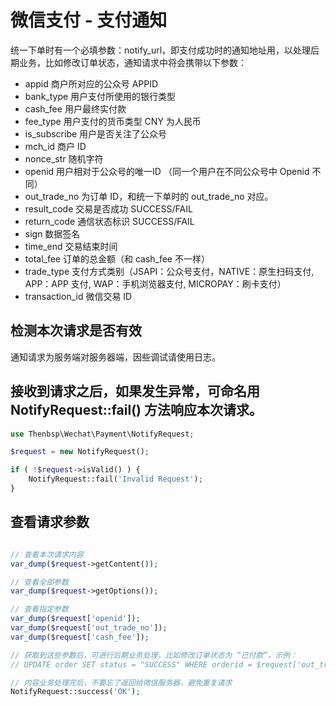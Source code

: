 # 微信支付 - 支付通知

统一下单时有一个必填参数：notify_url，即支付成功时的通知地址用，以处理后期业务，比如修改订单状态，通知请求中将会携带以下参数：

- appid         商户所对应的公众号 APPID
- bank_type     用户支付所使用的银行类型
- cash_fee      用户最终实付款
- fee_type      用户支付的货币类型 CNY 为人民币
- is_subscribe  用户是否关注了公众号
- mch_id        商户 ID
- nonce_str     随机字符
- openid        用户相对于公众号的唯一ID （同一个用户在不同公众号中 Openid 不同）
- out_trade_no  为订单 ID，和统一下单时的 out_trade_no 对应。
- result_code   交易是否成功 SUCCESS/FAIL
- return_code   通信状态标识 SUCCESS/FAIL
- sign          数据签名
- time_end      交易结束时间
- total_fee     订单的总金额（和 cash_fee 不一样）
- trade_type    支付方式类别（JSAPI：公众号支付，NATIVE：原生扫码支付, APP：APP 支付, WAP：手机浏览器支付, MICROPAY：刷卡支付）
- transaction_id 微信交易 ID

## 检测本次请求是否有效

通知请求为服务端对服务器端，因些调试请使用日志。

## 接收到请求之后，如果发生异常，可命名用 NotifyRequest::fail() 方法响应本次请求。

```php
use Thenbsp\Wechat\Payment\NotifyRequest;

$request = new NotifyRequest();

if ( !$request->isValid() ) {
    NotifyRequest::fail('Invalid Request');
}
```

## 查看请求参数

```php

// 查看本次请求内容
var_dump($request->getContent());

// 查看全部参数
var_dump($request->getOptions());

// 查看指定参数
var_dump($request['openid']);
var_dump($request['out_trade_no']);
var_dump($request['cash_fee']);

// 获取到这些参数后，可进行后期业务处理，比如修改订单状态为 “已付款”，示例：
// UPDATE order SET status = "SUCCESS" WHERE orderid = $request['out_trade_no']

// 内容业务处理完后，不要忘了返回给微信服务器，避免重复请求
NotifyRequest::success('OK');
```
